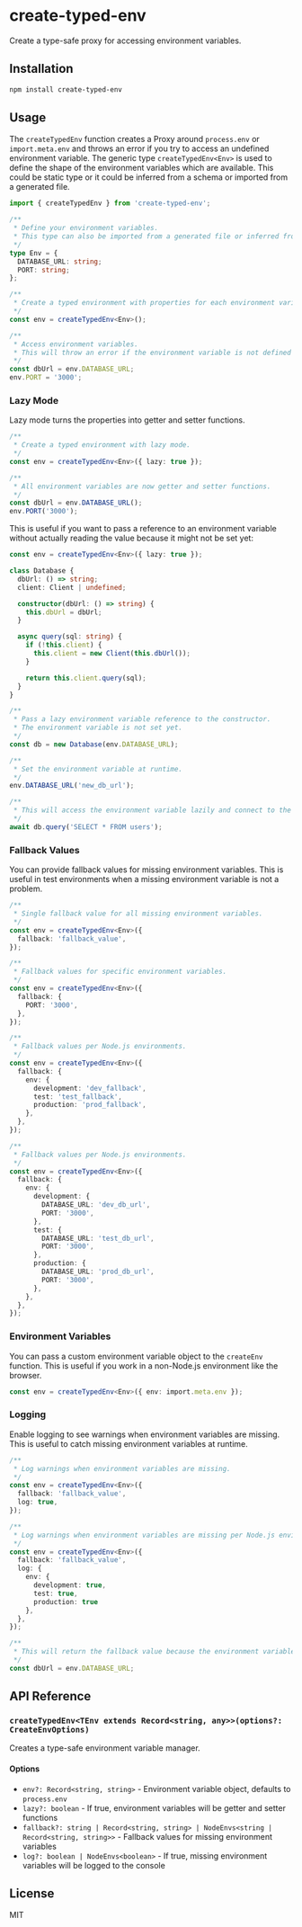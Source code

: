 # create-typed-env

Create a type-safe proxy for accessing environment variables.

## Installation

```bash
npm install create-typed-env
```

## Usage

The `createTypedEnv` function creates a Proxy around `process.env` or `import.meta.env` and throws an error if you try to access an undefined environment variable. The generic type `createTypedEnv<Env>` is used to define the shape of the environment variables which are available. This could be static type or it could be inferred from a schema or imported from a generated file.

```typescript
import { createTypedEnv } from 'create-typed-env';

/**
 * Define your environment variables. 
 * This type can also be imported from a generated file or inferred from a schema.
 */
type Env = {
  DATABASE_URL: string;
  PORT: string;
};

/**
 * Create a typed environment with properties for each environment variable.
 */
const env = createTypedEnv<Env>();

/**
 * Access environment variables.
 * This will throw an error if the environment variable is not defined at runtime.
 */
const dbUrl = env.DATABASE_URL;
env.PORT = '3000';
```

### Lazy Mode

Lazy mode turns the properties into getter and setter functions.

```typescript
/**
 * Create a typed environment with lazy mode.
 */
const env = createTypedEnv<Env>({ lazy: true });

/**
 * All environment variables are now getter and setter functions.
 */
const dbUrl = env.DATABASE_URL();
env.PORT('3000');
```

This is useful if you want to pass a reference to an environment variable without actually reading the value because it might not be set yet:

```ts
const env = createTypedEnv<Env>({ lazy: true });

class Database {
  dbUrl: () => string;
  client: Client | undefined;

  constructor(dbUrl: () => string) {
    this.dbUrl = dbUrl;
  }

  async query(sql: string) {
    if (!this.client) {
      this.client = new Client(this.dbUrl());
    }

    return this.client.query(sql);
  }
}

/**
 * Pass a lazy environment variable reference to the constructor.
 * The environment variable is not set yet.
 */
const db = new Database(env.DATABASE_URL);

/**
 * Set the environment variable at runtime.
 */
env.DATABASE_URL('new_db_url');

/**
 * This will access the environment variable lazily and connect to the database.
 */
await db.query('SELECT * FROM users');
```

### Fallback Values

You can provide fallback values for missing environment variables. This is useful in test environments when a missing environment variable is not a problem.

```typescript
/**
 * Single fallback value for all missing environment variables.
 */
const env = createTypedEnv<Env>({
  fallback: 'fallback_value',
});

/**
 * Fallback values for specific environment variables.
 */
const env = createTypedEnv<Env>({
  fallback: {
    PORT: '3000',
  },
});

/**
 * Fallback values per Node.js environments.
 */
const env = createTypedEnv<Env>({
  fallback: {
    env: {
      development: 'dev_fallback',
      test: 'test_fallback',
      production: 'prod_fallback',
    },
  },
});

/**
 * Fallback values per Node.js environments.
 */
const env = createTypedEnv<Env>({
  fallback: {
    env: {
      development: {
        DATABASE_URL: 'dev_db_url',
        PORT: '3000',
      },
      test: {
        DATABASE_URL: 'test_db_url',
        PORT: '3000',
      },
      production: {
        DATABASE_URL: 'prod_db_url',
        PORT: '3000',
      },
    },
  },
});
```

### Environment Variables

You can pass a custom environment variable object to the `createEnv` function. This is useful if you work in a non-Node.js environment like the browser.

```typescript
const env = createTypedEnv<Env>({ env: import.meta.env });
```

### Logging

Enable logging to see warnings when environment variables are missing. This is useful to catch missing environment variables at runtime.

```typescript
/**
 * Log warnings when environment variables are missing.
 */
const env = createTypedEnv<Env>({
  fallback: 'fallback_value',
  log: true,
});

/**
 * Log warnings when environment variables are missing per Node.js environments.
 */
const env = createTypedEnv<Env>({
  fallback: 'fallback_value',
  log: {
    env: { 
      development: true, 
      test: true, 
      production: true 
    },
  },
});

/**
 * This will return the fallback value because the environment variable is not set, and it will be logged to the console.
 */
const dbUrl = env.DATABASE_URL;
```

## API Reference

### `createTypedEnv<TEnv extends Record<string, any>>(options?: CreateEnvOptions)`

Creates a type-safe environment variable manager.

#### Options

- `env?: Record<string, string>` - Environment variable object, defaults to `process.env`
- `lazy?: boolean` - If true, environment variables will be getter and setter functions
- `fallback?: string | Record<string, string> | NodeEnvs<string | Record<string, string>>` - Fallback values for missing environment variables
- `log?: boolean | NodeEnvs<boolean>` - If true, missing environment variables will be logged to the console

## License

MIT
